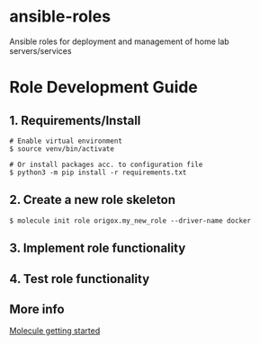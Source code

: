 # ansible-roles
Ansible roles for deployment and management of home lab servers/services

# Role Development Guide

## 1. Requirements/Install
```
# Enable virtual environment
$ source venv/bin/activate

# Or install packages acc. to configuration file
$ python3 -m pip install -r requirements.txt
```


## 2. Create a new role skeleton
```
$ molecule init role origox.my_new_role --driver-name docker
```

## 3. Implement role functionality


## 4. Test role functionality

## More info
[Molecule getting started](https://molecule.readthedocs.io/en/latest/getting-started.html)